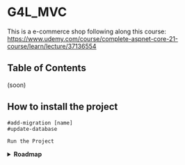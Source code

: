 # **G4L_MVC**

This is a e-commerce shop following along this course: https://www.udemy.com/course/complete-aspnet-core-21-course/learn/lecture/37136554

## Table of Contents
(soon)
<!--- [Media](#media)
- [Features](#features)
- [Prerequisites](#prerequisites)
- [Building](#building)
- [Contributions](#contributions)
- [Contributing](#contributing)
- [License](#license)
- [Future of the project](#future)
--->
## How to install the project

```
#add-migration [name]
#update-database

Run the Project
```

<details>

**<summary>Roadmap</summary>**

### Already Implemented

Project Creation ![100%](https://progress-bar.dev/100)

Crud Operations ![100%](https://progress-bar.dev/100)

Razor Project ![100%](https://progress-bar.dev/100)

N-Tier architecture ![100%](https://progress-bar.dev/100)

Repository Pattern ![100%](https://progress-bar.dev/100)

Product CRUD ![100%](https://progress-bar.dev/100)

Home and Details Page ![100%](https://progress-bar.dev/100)

Identity in .NET Core ![100%](https://progress-bar.dev/100)



**ROADMAP 2024**

Company CRUD ![100%](https://progress-bar.dev/100)

Shopping Cart ![100%](https://progress-bar.dev/100)

Order Confirmation ![100%](https://progress-bar.dev/100)

Order Management ![100%](https://progress-bar.dev/50)

Advanced Concepts ![100%](https://progress-bar.dev/0)

Deployment & email ![100%](https://progress-bar.dev/0)

User Management ![0%](https://progress-bar.dev/0)

Multiple Product Image ![0%](https://progress-bar.dev/0)

</details>




